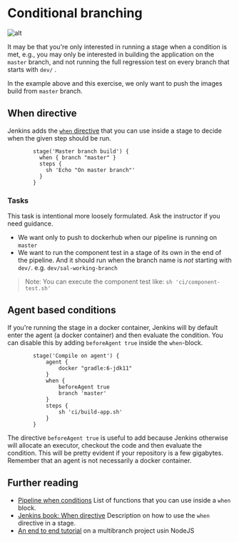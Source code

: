 # Conditional branching

![alt](../img/jenkins-condition.png)

It may be that you're only interested in running a stage when a condition is met, e.g., you may only be interested in building the application on the `master` branch, and not running the full regression test on every branch that starts with `dev/` .

In the example above and this exercise, we only want to push the images build from `master` branch.

## When directive

Jenkins adds the [`when` directive](https://jenkins.io/doc/book/pipeline/syntax/#when) that you can use inside a stage to decide when the given step should be run.

``` Jenkinsfile
        stage('Master branch build') {
          when { branch "master" }
          steps {
            sh 'Echo "On master branch"'
          }
        }
```

### Tasks

This task is intentional more loosely formulated. Ask the instructor if you need guidance.

* We want only to push to dockerhub when our pipeline is running on `master`
* We want to run the component test in a stage of its own in the end of the pipeline. And it should run when the branch name is *not* starting with `dev/`. e.g. `dev/sal-working-branch`

> Note: You can execute the component test like: `sh 'ci/component-test.sh'`

## Agent based conditions

If you're running the stage in a docker container, Jenkins will by default enter the agent (a docker container) and then evaluate the condition. You can disable this by adding `beforeAgent true` inside the `when`-block.

```
        stage('Compile on agent') {
            agent {
                docker "gradle:6-jdk11"
            }
            when {
                beforeAgent true
                branch 'master'
            }
            steps {
                sh 'ci/build-app.sh'
            }
        }
```

The directive `beforeAgent true` is useful to add because Jenkins otherwise will allocate an executor, checkout the code and then evaluate the condition. This will be pretty evident if your repository is a few gigabytes. Remember that an agent is not necessarily a docker container.

## Further reading

* [Pipeline when conditions](https://jenkins.io/blog/2018/04/09/whats-in-declarative/#new-when-conditions) List of functions that you can use inside a `when` block.
* [Jenkins book: When directive](https://jenkins.io/doc/book/pipeline/syntax/#when) Description on how to use the `when` directive in a stage.
* [An end to end tutorial](https://jenkins.io/doc/tutorials/build-a-multibranch-pipeline-project/#end-to-end-multibranch-pipeline-project-creation) on a multibranch project usin NodeJS
